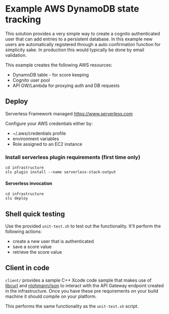 # Example AWS DynamoDB state tracking

This solution provides a very simple way to create a cognito authenticated user that can add entries to a persistent database. In this example new users are automatically registered through a auto confirmation function for simplicity sake. In production this would typically be done by email validation.

This example creates the following AWS resources:
* DynamoDB table - for score keeping
* Cognito user pool
* API GW/Lambda for proxying auth and DB requests


## Deploy

Serverless Framework managed https://www.serverless.com

Configure your AWS credentials either by:
* ~/.aws/credentials profile
* environment variables
* Role assigned to an EC2 instance

### Install serverless plugin requirements (first time only)
```
cd infrastructure
sls plugin install --name serverless-stack-output
```

#### Serverless invocation
```
cd infrastructure
sls deploy
```

## Shell quick testing
Use the provided `unit-test.sh` to test out the functionality. It'll perform the following actions:
* create a new user that is authenticated
* save a score value
* retrieve the score value

## Client in code
`client/` provides a sample C++ Xcode code sample that makes use of [libcurl](https://curl.se/libcurl/) and [nlohmann/json](https://github.com/nlohmann/json) to interact with the API Gateway endpoint created in the infrastructure. Once you have these pre requirements on your build machine it should compile on your platform.

This performs the same functionality as the `unit-test.sh` script.
